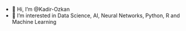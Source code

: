 - 👋 Hi, I’m @Kadir-Ozkan
- 👀 I’m interested in Data Science, AI, Neural Networks, Python, R and Machine Learning

<!---
Kadir-Ozkan/Kadir-Ozkan is a ✨ special ✨ repository because its `README.md` (this file) appears on your GitHub profile.
You can click the Preview link to take a look at your changes.
--->
